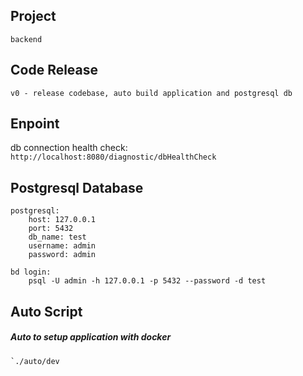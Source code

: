 ## Project
    backend

## Code Release
 `v0 - release codebase, auto build application and postgresql db`
    
## Enpoint
  db connection health check:
       `http://localhost:8080/diagnostic/dbHealthCheck`

## Postgresql Database 
    postgresql:
        host: 127.0.0.1
        port: 5432
        db_name: test
        username: admin
        password: admin
    
    bd login:  
        psql -U admin -h 127.0.0.1 -p 5432 --password -d test

   
 ## Auto Script 
 
 ##### Auto to setup application with docker
    `./auto/dev
    
    
     
